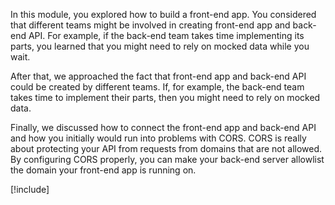 In this module, you explored how to build a front-end app. You considered that different teams might be involved in creating front-end app and back-end API. For example, if the back-end team takes time implementing its parts, you learned that you might need to rely on mocked data while you wait.

After that, we approached the fact that front-end app and back-end API could be created by different teams. If, for example, the back-end team takes time to implement their parts, then you might need to rely on mocked data.

Finally, we discussed how to connect the front-end app and back-end API and how you initially would run into problems with CORS. CORS is really about protecting your API from requests from domains that are not allowed. By configuring CORS properly, you can make your back-end server allowlist the domain your front-end app is running on.

[!include[](../../../includes/dotnet-summary.md)]
